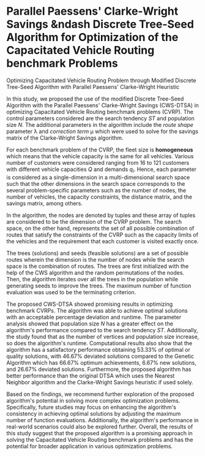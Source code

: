 # Parallel Paessens' Clarke-Wright Savings &ndash Discrete Tree-Seed Algorithm for Optimization of the Capacitated Vehicle Routing benchmark Problems
Optimizing Capacitated Vehicle Routing Problem through Modified Discrete Tree-Seed Algorithm with Parallel Paessens' Clarke-Wright Heuristic

In this study, we proposed the use of the modified Discrete Tree-Seed Algorithm with the Parallel Paessens' Clarke-Wright Savings (CWS-DTSA) in optimizing Capacitated Vehicle Routing benchmark problems (CVRP). The control parameters considered are the search tendency *ST* and population size *N*. The additional parameters in the algorithm include the *route shape* parameter λ and *correction term* μ which were used to solve for the savings matrix of the Clarke-Wright Savings algorithm.

For each benchmark problem of the CVRP, the fleet size is **homogeneous** which means that the vehicle capacity is the same for all vehicles. Various number of customers were considered ranging from 16 to 121 customers with different vehicle capacities *Q* and demands *q<sub>i</sub>*. Hence, each parameter is considered as a single-dimension in a multi-dimensional search space such that the other dimensions in the search space corresponds to the several problem-specific parameters such as the number of nodes, the number of vehicles, the capacity constraints, the distance matrix, and the savings matrix, among others.

In the algorithm, the nodes are denoted by tuples and these array of tuples are considered to be the dimension of the CVRP problem. The search space, on the other hand, represents the set of all possible combination of routes that satisfy the constraints of the CVRP such as the capacity limits of the vehicles and the requirement that each customer is visited exactly once.

The trees (solutions) and seeds (feasible solutions) are a set of possible routes wherein the dimension is the number of nodes while the search space is the combination of routes. The trees are first initialized with the help of the CWS algorithm and the random permutations of the nodes. Then, the algorithm iterates over all the trees in the population while generating seeds to improve the trees. The maximum number of function evaluation was used to be the terminating criterion.

The proposed CWS-DTSA showed promising results in optimizing benchmark CVRPs. The algorithm was able to achieve optimal solutions with an acceptable percentage deviation and runtime. The parameter analysis showed that population size *N* has a greater effect on the algorithm's performance compared to the search tendency *ST*. Additionally, the study found that as the number of vertices and population size increase, so does the algorithm's runtime. Computational results also show that the algorithm has a satisfactory performance obtaining 53.33% of optimal or quality solutions, with 46.67% deviated solutions compared to the Genetic Algorithm which has 66.67% optimum achievements, 6.67% new solutions, and 26.67% deviated solutions. Furthermore, the proposed algorithm has better performance than the original DTSA which uses the Nearest Neighbor algorithm and the Clarke-Wright Savings heuristic if used solely.

Based on the findings, we recommend further exploration of the proposed algorithm's potential in solving more complex optimization problems. Specifically, future studies may focus on enhancing the algorithm's consistency in achieving optimal solutions by adjusting the maximum number of function evaluations. Additionally, the algorithm's performance in real-world scenarios could also be explored further. Overall, the results of this study suggest that the proposed algorithm is a promising approach in solving the Capacitated Vehicle Routing benchmark problems and has the potential for broader application in various optimization problems.

